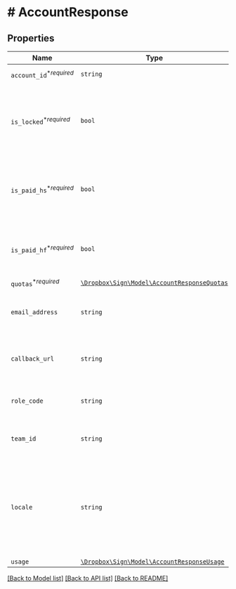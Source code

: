 # # AccountResponse



## Properties

Name | Type | Description | Notes
------------ | ------------- | ------------- | -------------
| `account_id`<sup>*_required_</sup> | ```string``` |  The ID of the Account  |  |
| `is_locked`<sup>*_required_</sup> | ```bool``` |  Returns `true` if the user has been locked out of their account by a team admin.  |  |
| `is_paid_hs`<sup>*_required_</sup> | ```bool``` |  Returns `true` if the user has a paid Dropbox Sign account.  |  |
| `is_paid_hf`<sup>*_required_</sup> | ```bool``` |  Returns `true` if the user has a paid HelloFax account.  |  |
| `quotas`<sup>*_required_</sup> | [```\Dropbox\Sign\Model\AccountResponseQuotas```](AccountResponseQuotas.md) |    |  |
| `email_address` | ```string``` |  The email address associated with the Account.  |  |
| `callback_url` | ```string``` |  The URL that Dropbox Sign events will `POST` to.  |  |
| `role_code` | ```string``` |  The membership role for the team.  |  |
| `team_id` | ```string``` |  The id of the team account belongs to.  |  |
| `locale` | ```string``` |  The locale used in this Account. Check out the list of [supported locales](/api/reference/constants/#supported-locales) to learn more about the possible values.  |  |
| `usage` | [```\Dropbox\Sign\Model\AccountResponseUsage```](AccountResponseUsage.md) |    |  |

[[Back to Model list]](../../README.md#models) [[Back to API list]](../../README.md#endpoints) [[Back to README]](../../README.md)
